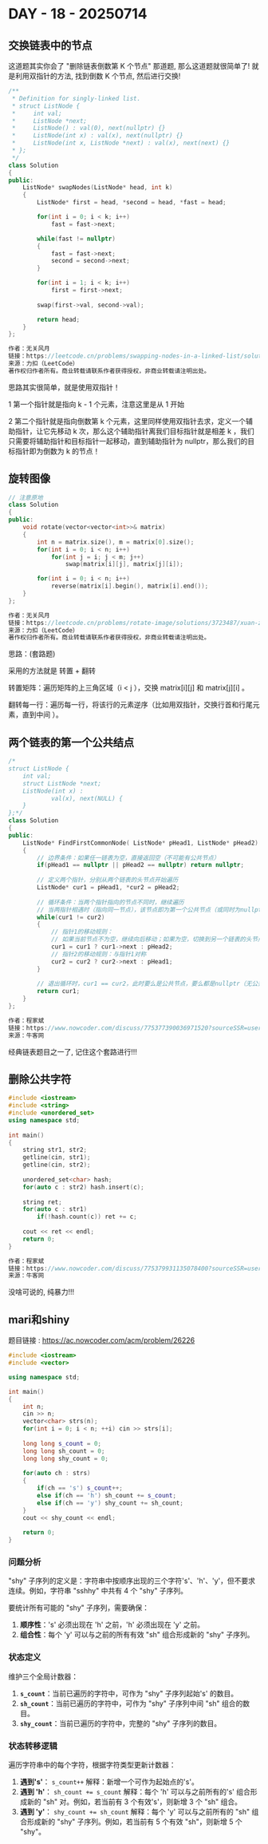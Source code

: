# DAY - 18 - 20250714

## 交换链表中的节点

这道题其实你会了 "删除链表倒数第 K 个节点" 那道题, 那么这道题就很简单了! 就是利用双指针的方法, 找到倒数 K 个节点, 然后进行交换!

```C++
/**
 * Definition for singly-linked list.
 * struct ListNode {
 *     int val;
 *     ListNode *next;
 *     ListNode() : val(0), next(nullptr) {}
 *     ListNode(int x) : val(x), next(nullptr) {}
 *     ListNode(int x, ListNode *next) : val(x), next(next) {}
 * };
 */
class Solution 
{
public:
    ListNode* swapNodes(ListNode* head, int k) 
    {
        ListNode* first = head, *second = head, *fast = head;

        for(int i = 0; i < k; i++) 
            fast = fast->next;

        while(fast != nullptr)
        {
            fast = fast->next;
            second = second->next;
        }

        for(int i = 1; i < k; i++)
            first = first->next;
        
        swap(first->val, second->val);

        return head;
    }
};

作者：无关风月
链接：https://leetcode.cn/problems/swapping-nodes-in-a-linked-list/solutions/3723435/jiao-huan-lian-biao-zhong-de-jie-dian-c-2ddqz/
来源：力扣（LeetCode）
著作权归作者所有。商业转载请联系作者获得授权，非商业转载请注明出处。
```

思路其实很简单，就是使用双指针！

1 第一个指针就是指向 k - 1 个元素，注意这里是从 1 开始

2 第二个指针就是指向倒数第 k 个元素，这里同样使用双指针去求，定义一个辅助指针，让它先移动 k 次，那么这个辅助指针离我们目标指针就是相差 k ，我们只需要将辅助指针和目标指针一起移动，直到辅助指针为 nullptr，那么我们的目标指针即为倒数为 k 的节点！

## 旋转图像

```C++
// 注意原地
class Solution 
{
public:
    void rotate(vector<vector<int>>& matrix) 
    {
        int n = matrix.size(), m = matrix[0].size();
        for(int i = 0; i < n; i++)
            for(int j = i; j < m; j++)
                swap(matrix[i][j], matrix[j][i]);

        for(int i = 0; i < n; i++)
            reverse(matrix[i].begin(), matrix[i].end());
    }
};

作者：无关风月
链接：https://leetcode.cn/problems/rotate-image/solutions/3723487/xuan-zhuan-tu-xiang-c-by-wu-guan-feng-yu-u617/
来源：力扣（LeetCode）
著作权归作者所有。商业转载请联系作者获得授权，非商业转载请注明出处。
```

思路：(套路题)

采用的方法就是 转置 + 翻转

转置矩阵：遍历矩阵的上三角区域（i < j ），交换 matrix[i][j] 和 matrix[j][i] 。

翻转每一行：遍历每一行，将该行的元素逆序（比如用双指针，交换行首和行尾元素，直到中间 ）。

## 两个链表的第一个公共结点

```C++
/*
struct ListNode {
    int val;
    struct ListNode *next;
    ListNode(int x) :
            val(x), next(NULL) {
    }
};*/
class Solution
{
public:
    ListNode* FindFirstCommonNode( ListNode* pHead1, ListNode* pHead2)
    {
        // 边界条件：如果任一链表为空，直接返回空（不可能有公共节点）
        if(pHead1 == nullptr || pHead2 == nullptr) return nullptr;
         
        // 定义两个指针，分别从两个链表的头节点开始遍历
        ListNode* cur1 = pHead1, *cur2 = pHead2;
         
        // 循环条件：当两个指针指向的节点不同时，继续遍历
        // 当两指针相遇时（指向同一节点），该节点即为第一个公共节点（或同时为nullptr）
        while(cur1 != cur2)
        {
            // 指针1的移动规则：
            // 如果当前节点不为空，继续向后移动；如果为空，切换到另一个链表的头节点
            cur1 = cur1 ? cur1->next : pHead2;
            // 指针2的移动规则：与指针1对称
            cur2 = cur2 ? cur2->next : pHead1;
        }
         
        // 退出循环时，cur1 == cur2，此时要么是公共节点，要么都是nullptr（无公共节点）
        return cur1;
    }
};

作者：程家斌
链接：https://www.nowcoder.com/discuss/775377390036971520?sourceSSR=users
来源：牛客网
```

经典链表题目之一了, 记住这个套路进行!!!

## 删除公共字符

```C++
#include <iostream>
#include <string>
#include <unordered_set>
using namespace std;
 
int main()
{
    string str1, str2;
    getline(cin, str1);
    getline(cin, str2);
 
    unordered_set<char> hash;
    for(auto c : str2) hash.insert(c);
 
    string ret;
    for(auto c : str1)
        if(!hash.count(c)) ret += c;
     
    cout << ret << endl;
    return 0;
}

作者：程家斌
链接：https://www.nowcoder.com/discuss/775379931135078400?sourceSSR=users
来源：牛客网
```

没啥可说的, 纯暴力!!!

## mari和shiny

题目链接 : https://ac.nowcoder.com/acm/problem/26226

```C++
#include <iostream>
#include <vector>

using namespace std;

int main()
{
    int n;
    cin >> n;
    vector<char> strs(n);
    for(int i = 0; i < n; ++i) cin >> strs[i];
    
    long long s_count = 0;
    long long sh_count = 0;
    long long shy_count = 0;
    
    for(auto ch : strs)
    {
        if(ch == 's') s_count++;
        else if(ch == 'h') sh_count += s_count;
        else if(ch == 'y') shy_count += sh_count;
    }
    cout << shy_count << endl;
    
    return 0;
}
```

### **问题分析**

"shy" 子序列的定义是：字符串中按顺序出现的三个字符's'、'h'、'y'，但不要求连续。例如，字符串 "sshhy" 中共有 4 个 "shy" 子序列。

要统计所有可能的 "shy" 子序列，需要确保：

1. **顺序性**：'s' 必须出现在 'h' 之前，'h' 必须出现在 'y' 之前。
2. **组合性**：每个 'y' 可以与之前的所有有效 "sh" 组合形成新的 "shy" 子序列。

### **状态定义**

维护三个全局计数器：

1. **`s_count`**：当前已遍历的字符中，可作为 "shy" 子序列起始's' 的数目。
2. **`sh_count`**：当前已遍历的字符中，可作为 "shy" 子序列中间 "sh" 组合的数目。
3. **`shy_count`**：当前已遍历的字符中，完整的 "shy" 子序列的数目。

### **状态转移逻辑**

遍历字符串中的每个字符，根据字符类型更新计数器：

1. **遇到's'**：
   `s_count++`
   解释：新增一个可作为起始点的's'。
2. **遇到 'h'**：
   `sh_count += s_count`
   解释：每个 'h' 可以与之前所有的's' 组合形成新的 "sh" 对。例如，若当前有 3 个有效's'，则新增 3 个 "sh" 组合。
3. **遇到 'y'**：
   `shy_count += sh_count`
   解释：每个 'y' 可以与之前所有的 "sh" 组合形成新的 "shy" 子序列。例如，若当前有 5 个有效 "sh"，则新增 5 个 "shy"。